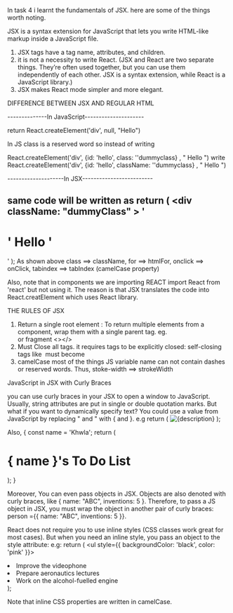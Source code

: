In task 4 i learnt the fundamentals of JSX.
here are some of the things worth noting.

JSX is a syntax extension for JavaScript that lets you write HTML-like markup inside a JavaScript file.

1) JSX tags have a tag name, attributes, and children.
2) it is not a necessity to write React. (JSX and React are two separate things. They’re often used together, but you can use them independently of each other. JSX is a syntax extension, while React is a JavaScript library.)
3) JSX makes React mode simpler and more elegant.

DIFFERENCE BETWEEN JSX AND REGULAR HTML

--------------In JavaScript---------------------

return React.createElement('div', null, "Hello")

In JS class is a reserved word so instead of writing

React.createElement('div', {id: 'hello', class: ''dummyclass} , " Hello ")
write
React.createElement('div', {id: 'hello', className: ''dummyclass} , " Hello ")

--------------------In JSX-------------------------

same code will be written as
return (
     <div className: "dummyClass" > '<h1>' Hello '</h1>' </div>
);
As shown above
class ==> className,
for ==> htmlFor,
onclick ==> onClick,
tabindex ==> tabIndex
(camelCase property)
------------------------------------------------------------------------------------------------------
Also, note that in components we are importing REACT 
import React from 'react'
but not using it.
The reason is that JSX translates the code into React.creatElement which uses React library.

THE RULES OF JSX
1) Return a single root element :
To return multiple elements from a component, wrap them with a single parent tag. eg. <div></div> or fragment <></>
2) Must Close all tags.
it requires tags to be explicitly closed: self-closing tags like <img> must become <img />
3) camelCase most of the things
JS variable name can not contain dashes or reserved words.
Thus, stoke-width ==> strokeWidth




JavaScript in JSX with Curly Braces

you can use curly braces in your JSX to open a window to JavaScript.
Usually, string attributes are put in single or double quotation marks. But what if you want to dynamically specify text? You could use a value from JavaScript by replacing " and " with { and }.
e.g
return (
    <img
      className="SpiderMan"
      src={Andrew}
      alt={description}
    />
  );

Also,
{
  const name = 'Khwla';
  return (
    <h1> { name }'s To Do List</h1>
  );
}

Moreover, 
You can even pass objects in JSX. Objects are also denoted with curly braces, like { name: "ABC", inventions: 5 }. Therefore, to pass a JS object in JSX, you must wrap the object in another pair of curly braces: 
person ={{ name: "ABC", inventions: 5 }}.


React does not require you to use inline styles (CSS classes work great for most cases). But when you need an inline style, you pass an object to the style attribute:
e.g:
return (
    <ul style={{
      backgroundColor: 'black',
      color: 'pink'
    }}>
      <li>Improve the videophone</li>
      <li>Prepare aeronautics lectures</li>
      <li>Work on the alcohol-fuelled engine</li>
    </ul>
  );

Note that inline CSS properties are written in camelCase.
